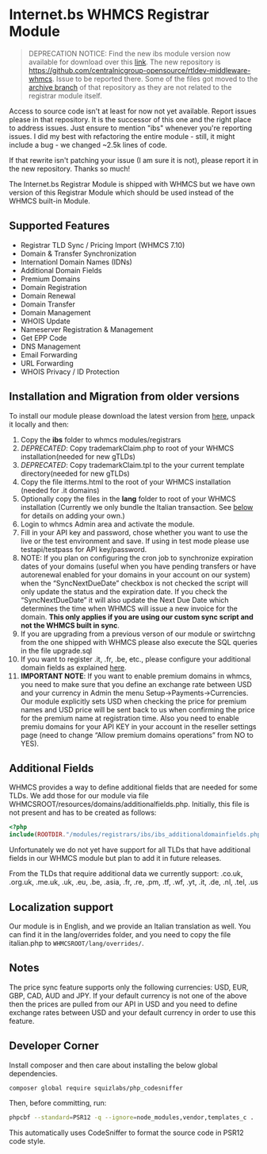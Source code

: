 # Internet.bs WHMCS Registrar Module

> DEPRECATION NOTICE: Find the new ibs module version now available for download over this [link](https://github.com/centralnicgroup-opensource/rtldev-middleware-whmcs/raw/main/whmcs-ibs-registrar-latest.zip). The new repository is https://github.com/centralnicgroup-opensource/rtldev-middleware-whmcs. Issue to be reported there. Some of the files got moved to the [archive branch](https://github.com/centralnicgroup-opensource/rtldev-middleware-whmcs/tree/archive/ibs) of that repository as they are not related to the registrar module itself.

Access to source code isn't at least for now not yet available. Report issues please in that repository. It is the successor of this one and the right place to address issues. Just ensure to mention "ibs" whenever you're reporting issues.
I did my best with refactoring the entire module - still, it might include a bug - we changed ~2.5k lines of code.

If that rewrite isn't patching your issue (I am sure it is not), please report it in the new repository.
Thanks so much!

The Internet.bs Registrar Module is shipped with WHMCS but we have own version of this Registrar Module which should be used instead of the WHMCS built-in Module.

## Supported Features

- Registrar TLD Sync / Pricing Import (WHMCS 7.10)
- Domain & Transfer Synchronization
- Internationl Domain Names (IDNs)
- Additional Domain Fields
- Premium Domains
- Domain Registration
- Domain Renewal
- Domain Transfer
- Domain Management
- WHOIS Update
- Nameserver Registration & Management
- Get EPP Code
- DNS Management
- Email Forwarding
- URL Forwarding
- WHOIS Privacy / ID Protection

## Installation and Migration from older versions

To install our module please download the latest version from [here](https://github.com/centralnicgroup-opensource/rtldev-middleware-whmcs-internetbs-registrar/raw/master/whmcs-internetbs-registrar-latest.zip),
unpack it locally and then:

1. Copy the **ibs** folder to whmcs modules/registrars
2. _DEPRECATED_: Copy trademarkClaim.php to root of your WHMCS installation(needed for new gTLDs)
3. _DEPRECATED_: Copy trademarkClaim.tpl to the your current template directory(needed for new gTLDs)
4. Copy the file itterms.html to the root of your WHMCS installation (needed for .it domains)
5. Optionally copy the files in the **lang** folder to root of your WHMCS installation (Currently we only bundle the Italian transaction. See [below](#localization) for details on adding your own.)
6. Login to whmcs Admin area and activate the module.
7. Fill in your API key and password, chose whether you want to use the live or the test environment and save. If using in test mode please use testapi/testpass for API key/password.
8. NOTE: If you plan on configuring the cron job to synchronize expiration dates of your
   domains (useful when you have pending transfers or have autorenewal enabled for your
   domains in your account on our system) when the “SyncNextDueDate” checkbox is not
   checked the script will only update the status and the expiration date. If you check the
   “SyncNextDueDate” it will also update the Next Due Date which determines the time
   when WHMCS will issue a new invoice for the domain. **This only applies if you are
   using our custom sync script and not the WHMCS built in sync**.
9. If you are upgrading from a previous verson of our module or swirtchng from the one shipped with WHMCS please also execute the SQL queries in the file upgrade.sql
10. If you want to register .it, .fr, .be, etc., please configure your additional domain fields as explained [here](#additionalfields).
11. **IMPORTANT NOTE**: If you want to enable premium domains in whmcs, you need to make sure that you define an exchange rate between USD and your currency in Admin the menu Setup→Payments→Currencies. Our module explicitly sets USD when checking the price for premium names and USD price will be sent back to us when confirming the price for the premium name at registration time. Also you need to enable premiu domains for your API KEY in your account in the reseller settings page (need to change “Allow premium domains operations” from NO to YES).

<a name="additionalfields"></a>

## Additional Fields

WHMCS provides a way to define additional fields that are needed for some TLDs. We add those for our module via file WHMCSROOT/resources/domains/additionalfields.php. Initially, this file is not present and has to be created as follows:

```php
<?php
include(ROOTDIR."/modules/registrars/ibs/ibs_additionaldomainfields.php");
```

Unfortunately we do not yet have support for all TLDs that have additional fields in our WHMCS module but plan to add it in future releases.

From the TLDs that require additional data we currently support: .co.uk, .org.uk, .me.uk, .uk, .eu, .be, .asia, .fr, .re, .pm, .tf, .wf, .yt, .it, .de, .nl, .tel, .us

<a name="localization"></a>

## Localization support

Our module is in English, and we provide an Italian translation as well.
You can find it in the lang/overrides folder, and you need to copy the file italian.php to `WHMCSROOT/lang/overrides/`.

## Notes

The price sync feature supports only the following currencies: USD, EUR, GBP, CAD, AUD and JPY.
If your default currency is not one of the above then the prices are pulled from our API in USD and you need to define exchange rates between USD and your default currency in order to use this feature.

## Developer Corner

Install composer and then care about installing the below global dependencies.

```bash
composer global require squizlabs/php_codesniffer
```

Then, before committing, run:

```bash
phpcbf --standard=PSR12 -q --ignore=node_modules,vendor,templates_c .
```

This automatically uses CodeSniffer to format the source code in PSR12 code style.

